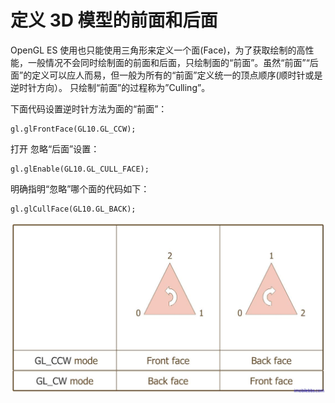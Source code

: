 # 定义 3D 模型的前面和后面  
  
OpenGL ES 使用也只能使用三角形来定义一个面(Face)，为了获取绘制的高性能，一般情况不会同时绘制面的前面和后面，只绘制面的“前面”。虽然“前面”“后面”的定义可以应人而易，但一般为所有的“前面”定义统一的顶点顺序(顺时针或是逆时针方向）。 只绘制“前面”的过程称为”Culling”。

下面代码设置逆时针方法为面的“前面”：
  
```
gl.glFrontFace(GL10.GL_CCW);  
```  

打开 忽略“后面”设置：
  
```
gl.glEnable(GL10.GL_CULL_FACE);
```  
  
明确指明“忽略”哪个面的代码如下：
  
```
gl.glCullFace(GL10.GL_BACK);
```    

![](images/88.png)

 